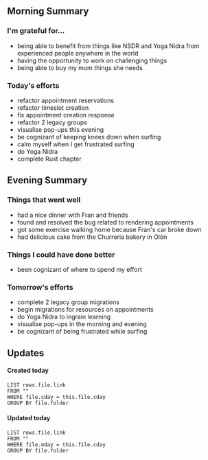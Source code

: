 ## Morning Summary

### I'm grateful for...
- being able to benefit from things like NSDR and Yoga Nidra from experienced people anywhere in the world
- having the opportunity to work on challenging things
- being able to buy my mom things she needs

### Today's efforts
- refactor appointment reservations
- refactor timeslot creation
- fix appointment creation response
- refactor 2 legacy groups
- visualise pop-ups this evening
- be cognizant of keeping knees down when surfing
- calm myself when I get frustrated surfing
- do Yoga Nidra
- complete Rust chapter

## Evening Summary

### Things that went well
- had a nice dinner with Fran and friends
- found and resolved the bug related to rendering appointments
- got some exercise walking home because Fran's car broke down 
- had delicious cake from the Churreria bakery in Olón

### Things I could have done better
- been cognizant of where to spend my effort

### Tomorrow's efforts
- complete 2 legacy group migrations
- begin migrations for resources on appointments
- do Yoga Nidra to ingrain learning
- visualise pop-ups in the morning and evening
- be cognizant of being frustrated while surfing

## Updates 
#### Created today
```dataview
LIST rows.file.link
FROM ""
WHERE file.cday = this.file.cday
GROUP BY file.folder
```

#### Updated today
```dataview
LIST rows.file.link
FROM ""
WHERE file.mday = this.file.cday
GROUP BY file.folder
```
